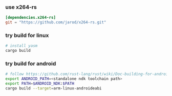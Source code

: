 ### use x264-rs
```toml
[dependencies.x264-rs]
git = "https://github.com/jarod/x264-rs.git"
```

### try build for linux
```bash
# install yasm
cargo build
```

### try build for android
```bash
# follow https://github.com/rust-lang/rust/wiki/Doc-building-for-android to setup standalone ndk toolchain
export ANDROID_PATH=<standalone ndk toolchain path>
export PATH=$ANDROID_NDK:$PATH
cargo build --target=arm-linux-androideabi
```
